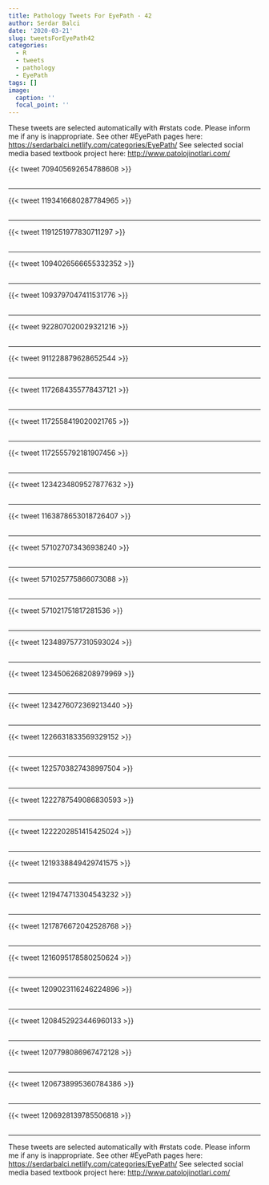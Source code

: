 ```yaml
---
title: Pathology Tweets For EyePath - 42
author: Serdar Balci
date: '2020-03-21'
slug: tweetsForEyePath42
categories:
  - R
  - tweets
  - pathology
  - EyePath
tags: []
image:
  caption: ''
  focal_point: ''
---
```



These tweets are selected automatically with #rstats code. Please inform me if any is inappropriate.
See other #EyePath pages here: https://serdarbalci.netlify.com/categories/EyePath/ 
See selected social media based textbook project here: http://www.patolojinotlari.com/

{{< tweet 709405692654788608 >}}
<br>
<br>
<hr>
{{< tweet 1193416680287784965 >}}
<br>
<br>
<hr>
{{< tweet 1191251977830711297 >}}
<br>
<br>
<hr>
{{< tweet 1094026566655332352 >}}
<br>
<br>
<hr>
{{< tweet 1093797047411531776 >}}
<br>
<br>
<hr>
{{< tweet 922807020029321216 >}}
<br>
<br>
<hr>
{{< tweet 911228879628652544 >}}
<br>
<br>
<hr>
{{< tweet 1172684355778437121 >}}
<br>
<br>
<hr>
{{< tweet 1172558419020021765 >}}
<br>
<br>
<hr>
{{< tweet 1172555792181907456 >}}
<br>
<br>
<hr>
{{< tweet 1234234809527877632 >}}
<br>
<br>
<hr>
{{< tweet 1163878653018726407 >}}
<br>
<br>
<hr>
{{< tweet 571027073436938240 >}}
<br>
<br>
<hr>
{{< tweet 571025775866073088 >}}
<br>
<br>
<hr>
{{< tweet 571021751817281536 >}}
<br>
<br>
<hr>
{{< tweet 1234897577310593024 >}}
<br>
<br>
<hr>
{{< tweet 1234506268208979969 >}}
<br>
<br>
<hr>
{{< tweet 1234276072369213440 >}}
<br>
<br>
<hr>
{{< tweet 1226631833569329152 >}}
<br>
<br>
<hr>
{{< tweet 1225703827438997504 >}}
<br>
<br>
<hr>
{{< tweet 1222787549086830593 >}}
<br>
<br>
<hr>
{{< tweet 1222202851415425024 >}}
<br>
<br>
<hr>
{{< tweet 1219338849429741575 >}}
<br>
<br>
<hr>
{{< tweet 1219474713304543232 >}}
<br>
<br>
<hr>
{{< tweet 1217876672042528768 >}}
<br>
<br>
<hr>
{{< tweet 1216095178580250624 >}}
<br>
<br>
<hr>
{{< tweet 1209023116246224896 >}}
<br>
<br>
<hr>
{{< tweet 1208452923446960133 >}}
<br>
<br>
<hr>
{{< tweet 1207798086967472128 >}}
<br>
<br>
<hr>
{{< tweet 1206738995360784386 >}}
<br>
<br>
<hr>
{{< tweet 1206928139785506818 >}}
<br>
<br>
<hr>


These tweets are selected automatically with #rstats code. Please inform me if any is inappropriate.
See other #EyePath pages here: https://serdarbalci.netlify.com/categories/EyePath/ 
See selected social media based textbook project here: http://www.patolojinotlari.com/
